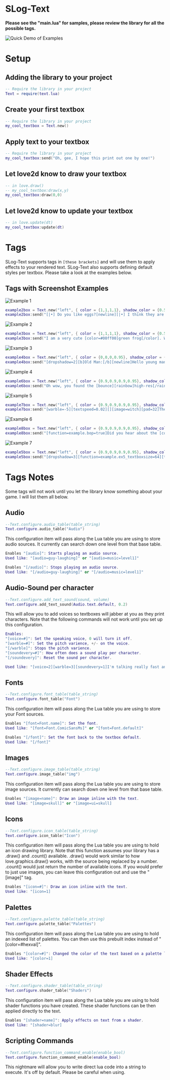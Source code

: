 # SLog-Text
**Please see the "main.lua" for samples, please review the library for all the possible tags.**

![Quick Demo of Examples](/screenshots/ex.gif?raw=true "Quick Demo of Examples")

# Setup
## Adding the library to your project
```lua
-- Require the library in your project
Text = require(text.lua)
```
## Create your first textbox
```lua
-- Require the library in your project
my_cool_textbox = Text.new()
```
## Apply text to your textbox
```lua
-- Require the library in your project
my_cool_textbox:send("Oh, gee, I hope this print out one by one!")
```
## Let love2d know to draw your textbox
```lua
-- in love.draw()
-- my_cool_textbox:draw(x,y)
my_cool_textbox:draw(0,0)
```
## Let love2d know to update your textbox
```lua
-- in love.update(dt)
my_cool_textbox:update(dt)
```
# Tags
SLog-Text supports tags in ```[these brackets]``` and will use them to apply effects to your rendered text. SLog-Text also supports defining default styles per textbox. Please take a look at the examples below.

## Tags with Screenshot Examples
![Example 1](/screenshots/1.gif?raw=true "Example of Library")
```lua
example2box = Text.new("left", { color = {1,1,1,1}, shadow_color = {0.5,0.5,1,0.4}, font = Fonts.golden_apple, character_sound = true})
example2box:send("[|•] Do you like eggs?[newline][|•] I think they are [pad=6]eggzelent![audio=sfx=laugh]", 100, false)
```
![Example 2](/screenshots/2.gif?raw=true "Example of Library")
```lua
example3box = Text.new("left", { color = {1,1,1,1}, shadow_color = {0.5,0.5,1,0.4}, font = Fonts.golden_apple, character_sound = false, print_speed = 0.02})
example3box:send("I am a very cute [color=#00ff00]green frog[/color]. Would you like to eat dinner with me? It's [rainbow][bounce]fresh[/bounce] [u]fly[/u] [shake]soup[/shake]![/rainbow]", 316, false)
```
![Example 3](/screenshots/3.png?raw=true "Example of Library")
```lua
example4box = Text.new("left", { color = {0,0,0,0.95}, shadow_color = {0.5,0.5,1,0.4}, font = Fonts.earth_illusion})
example4box:send("[dropshadow=2][b]Old Man:[/b][newline]Hello young man. How are you?", 74, true)
```
![Example 4](/screenshots/4.png?raw=true "Example of Library")
```lua
example6box = Text.new("left", { color = {0.9,0.9,0.9,0.95}, shadow_color = {0.5,0.5,1,0.4}, font = Fonts.comic_neue, character_sound = true, sound_every = 5, sound_number = 2})
example6box:send("Oh wow, you found the [bounce][rainbow]high-res[/rainbow][/bounce] text! [][icon=1][icon=2][icon=3][icon=4] [icon=5][icon=6][icon=7][icon=8] [icon=9][icon=10][icon=11][icon=12][/]", 320*4-16, true)
```
![Example 5](/screenshots/5.gif?raw=true "Example of Library")
```lua
example7box = Text.new("left", { color = {0.9,0.9,0.9,0.95}, shadow_color = {0.5,0.5,1,0.4}, font = Fonts.comic_neue_big, character_sound = true, sound_every = 3, sound_number = 3})
example7box:send("[warble=-5][textspeed=0.02][][image=witch][pad=32]There's something I have to say,[pause=0.7][] [warble=5]this witch will save the day!", 320*4-16, false)
```
![Example 6](/screenshots/6.gif?raw=true "Example of Library")
```lua
example8box = Text.new("left", { color = {0.9,0.9,0.9,0.95}, shadow_color = {0.5,0.5,1,0.4}, font = Fonts.comic_neue_small, character_sound = true, print_speed = 0.04, sound_every = 2, sound_number = 4})
example8box:send("[function=example.bop=true]Did you hear about the [color=#FF0000]bad puns?[/color][pause=0.5] You did?![pause=0.5] That's [color=#FFFF00]great[/color][pause=0.8]!  [shake]Now I don't have to tell you about them![/shake][pause=1][][function=example.bop=false][][audio=sfx=laugh]", 320-80, false)
```
![Example 7](/screenshots/7.gif?raw=true "Example of Library")
```lua
example5box = Text.new("left", { color = {0.9,0.9,0.9,0.95}, shadow_color = {0.5,0.5,1,0.4}, font = Fonts.earth_illusion, character_sound = true, sound_every = 5, sound_number = 2})
example5box:send("[dropshadow=3][function=example.ex5_textboxsize=64][textspeed=0.02]With the Power of Queens, they challenged the Snakes. Garry's mighty waves peeled apart their diamond scales. The Wizards woke[waitforinput][audio=sfx=ui] [function=example.ex5_textboxsize=example.ex5_textboxsize+16]mighty windstorms. Niza brought the deadly wine[waitforinput][audio=sfx=ui] [function=example.ex5_textboxsize=example.ex5_textboxsize+16]and cheese. [audio=sfx=ui]", 320-16, false)

```

# Tags Notes 
Some tags will not work until you let the library know something about your game. I will list them all below.

## Audio
```lua
--Text.configure.audio_table(table_string)
Text.configure.audio_table("Audio")
```
This configuration item will pass along the Lua table you are using to store audio sources. It currently can search down one level from that base table.
```lua
Enables "[audio]": Starts playing an audio source.
Used like: "[audio=guy-laughing]" or "[audio=music=level1]"

Enables "[/audio]": Stops playing an audio source.
Used like: "[/audio=guy-laughing]" or "[/audio=music=level1]"
```

## Audio-Sound per character
```lua
--Text.configure.add_text_sound(sound, volume) 
Text.configure.add_text_sound(Audio.text.default, 0.2) 
```
This will allow you to add voices so textboxes will jabber at you as they print characters. Note that the following commands will not work until you set up this configuration.
```lua
Enables: 
"[voice=#]": Set the speaking voice, 0 will turn it off.
"[warble=#]": Set the pitch varience, +/- on the voice.
"[/warble]": Stops the pitch varience.
"[soundevery=#]": How often does a sound play per character.
"[/soundevery]": Reset the sound per character.

Used like: "[voice=2][warble=3][soundevery=1]I'm talking really fast and making a lot of noise![voice=0][/warble][/soundevery]"
```

## Fonts
```lua
--Text.configure.font_table(table_string)
Text.configure.font_table("Font")
```
This configuration item will pass along the Lua table you are using to store your Font sources.
```lua
Enables "[font=Font.name]": Set the font.
Used like: "[font=Font.ComicSansMs]" or "[font=Font.default]"

Enables "[/font]": Set the font back to the textbox default.
Used like: "[/font]"
```
## Images
```lua
--Text.configure.image_table(table_string)
Text.configure.image_table("img")
```
This configuration item will pass along the Lua table you are using to store image sources. It currently can search down one level from that base table.
```lua
Enables "[image=name]": Draw an image inline with the text.
Used like: "[image=skull]" or "[image=ui=skull]
```
## Icons
```lua
--Text.configure.icon_table(table_string)
Text.configure.icon_table("Icon")
```
This configuration item will pass along the Lua table you are using to hold an icon drawing library. Note that this function assumes your library has a .draw() and .count() available. .draw() would work similar to how love.graphics.draw() works, with the source being replaced by a number. .count() would just return the number of available icons. If you would prefer to just use images, you can leave this configuration out and use the "[image]" tag.
```lua
Enables "[icon=#]": Draw an icon inline with the text.
Used like: "[icon=1]
```

## Palettes
```lua
--Text.configure.palette_table(table_string)
Text.configure.palette_table("Palettes")
```
This configuration item will pass along the Lua table you are using to hold an indexed list of palettes. You can then use this prebuilt index instead of "[color=#hexval]".
```lua
Enables "[color=#]": Changed the color of the text based on a palette list.
Used like: "[color=1]
```

## Shader Effects
```lua
--Text.configure.shader_table(table_string)
Text.configure.shader_table("Shaders")
```
This configuration item will pass along the Lua table you are using to hold shader functions you have created. These shader functions can be then applied directly to the text.
```lua
Enables "[shader=name]": Apply effects on text from a shader.
Used like: "[shader=blur]
```

## Scripting Commands
```lua
--Text.configure.function_command_enable(enable_bool)
Text.configure.function_command_enable(enable_bool)
```
This nightmare will allow you to write direct lua code into a string to execute. It's off by default. Please be careful when using.